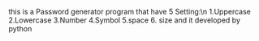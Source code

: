 this is a Password generator program that have 5 Setting:\n
1.Uppercase
2.Lowercase
3.Number
4.Symbol
5.space
6. size
and it developed by python
